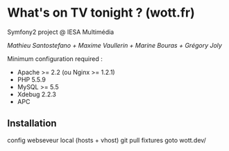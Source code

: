 What's on TV tonight ? (wott.fr)
====

Symfony2 project @ IESA Multimédia

*Mathieu Santostefano + Maxime Vaullerin + Marine Bouras + Grégory Joly*

Minimum configuration required :

- Apache >= 2.2 (ou Nginx >= 1.2.1)
- PHP 5.5.9 
- MySQL >= 5.5
- Xdebug 2.2.3
- APC

## Installation

config webseveur local (hosts + vhost)
git pull
fixtures
goto wott.dev/

